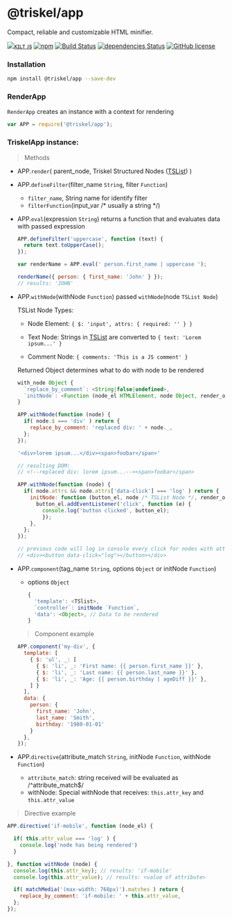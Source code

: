 
# @triskel/app

Compact, reliable and customizable HTML minifier.

[![ᴋɪʟᴛ ᴊs](https://jesus.germade.es/assets/images/badge-kiltjs.svg)](https://github.com/kiltjs)
[![npm](https://img.shields.io/npm/v/@triskel/app.svg?maxAge=300)](https://www.npmjs.com/package/@triskel/app)
[![Build Status](https://travis-ci.org/triskeljs/app.svg?branch=master)](https://travis-ci.org/triskeljs/app)
[![dependencies Status](https://david-dm.org/triskeljs/app/status.svg?maxAge=300)](https://david-dm.org/triskeljs/app)
[![GitHub license](https://img.shields.io/badge/license-MIT-blue.svg)](LICENSE)


### Installation

``` sh
npm install @triskel/app --save-dev
```

### RenderApp

`RenderApp` creates an instance with a context for rendering

``` js
var APP = require('@triskel/app');
```

### TriskelApp instance:

> Methods

- APP.`render`( parent_node, Triskel Structured Nodes ([TSList]) )


- APP.`defineFilter`(filter_name `String`, filter `Function`)
  - `filter_name`, String name for identify filter
  - `filterFunction`(input_var /* usually a string */)


- APP.`eval`(expression `String`)
  returns a function that and evaluates data with passed expression

  ``` js
  APP.defineFilter('uppercase', function (text) {
    return text.toUpperCase();
  });

  var renderName = APP.eval(' person.first_name | uppercase ');

  renderName({ person: { first_name: 'John' } });
  // results: 'JOHN'
  ```

- APP.`withNode`(withNode `Function`)
  passed `withNode`(node `TSList Node`)

  TSList Node Types:

    - Node Element: `{ $: 'input', attrs: { required: '' } }`

    - Text Node: Strings in [TSList] are converted to `{ text: 'Lorem ipsum...' }`

    - Comment Node: `{ comments: 'This is a JS comment' }`

  Returned Object determines what to do with node to be rendered

  ``` js
  with_node Object {
    `replace_by_comment`: <String|false|undefined>,
    `initNode`: <Function (node_el HTMLElement, node Object, render_options Object, with_node Object)>
  }
  ```

  ``` js
  APP.withNode(function (node) {
    if( node.$ === 'div' ) return {
      replace_by_comment: 'replaced div: ' + node._,
    };
  });

  '<div>lorem ipsum...</div><span>foobar</span>'

  // resulting DOM:
  // <!--replaced div: lorem ipsum...--><span>foobar</span>
  ```

  ``` js
  APP.withNode(function (node) {
    if( node.attrs && node.attrs['data-click'] === 'log' ) return {
      initNode: function (button_el, node /* TSList Node */, render_options /* options passed to APP.render */) {
        button_el.addEventListener('click', function (e) {
          console.log('button clicked', button_el);
          });
      },
    };
  });

  // previous code will log in console every click for nodes with attribute [data-click=log]:
  // <div><button data-click="log"></button></div>
  ```

- APP.`component`(tag_name `String`, options `Object` or initNode `Function`)
  - options `Object`
    ``` js
    {
      'template': <TSlist>,
      `controller`: initNode `Function`,
      'data': <Object>, // Data to be rendered
    }
    ```

  > Component example

  ``` js
  APP.component('my-div', {
    template: [
      { $: 'ul', _: [
        { $: 'li', _: 'First name: {{ person.first_name }}' },
        { $: 'li', _: 'Last name: {{ person.last_name }}' },
        { $: 'li', _: 'Age: {{ person.birthday | ageDiff }}' },
      ] }
    ],
    data: {
      person: {
        first_name: 'John',
        last_name: 'Smith',
        birthday: '1980-01-01'
      }
    },
  });
  ```

- APP.`directive`(attribute_match `String`, initNode `Function`, withNode `Function`)
  - `attribute_match`: string received will be evaluated as /^attribute_match$/
  - withNode: Special withNode that receives:
    `this.attr_key` and `this.attr_value`

> Directive example

``` js
APP.directive('if-mobile', function (node_el) {

  if( this.attr_value === 'log' ) {
    console.log('node has being rendered')
  }

}, function withNode (node) {
  console.log(this.attr_key); // results: 'if-mobile'
  console.log(this.attr_value); // results: <value of attribute>

  if( matchMedia('(max-width: 768px)').matches ) return {
    replace_by_comment: 'if-mobile: ' + this.attr_value,
  };
});
```

[TSList]: https://triskeljs.github.io/#triskel-structured-list-tslist
